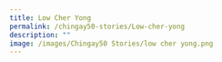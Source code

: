 ```yaml
---
title: Low Cher Yong
permalink: /chingay50-stories/Low-cher-yong
description: ""
image: /images/Chingay50 Stories/low cher yong.png
---
```

